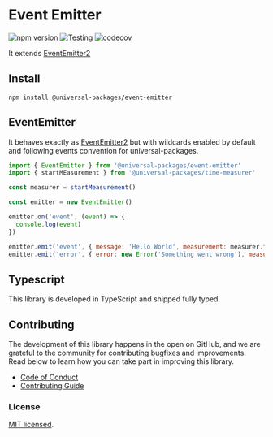 # Event Emitter

[![npm version](https://badge.fury.io/js/@universal-packages%2Fevent-emitter.svg)](https://www.npmjs.com/package/@universal-packages/event-emitter)
[![Testing](https://github.com/universal-packages/universal-event-emitter/actions/workflows/testing.yml/badge.svg)](https://github.com/universal-packages/universal-event-emitter/actions/workflows/testing.yml)
[![codecov](https://codecov.io/gh/universal-packages/universal-event-emitter/branch/main/graph/badge.svg?token=CXPJSN8IGL)](https://codecov.io/gh/universal-packages/universal-event-emitter)

It extends [EventEmitter2](https://github.com/EventEmitter2/EventEmitter2)

## Install

```shell
npm install @universal-packages/event-emitter
```

## EventEmitter

It behaves exactly as [EventEmitter2](https://github.com/EventEmitter2/EventEmitter2) but with wildcards enabled by default and following events convention for universal-packages.

```js
import { EventEmitter } from '@universal-packages/event-emitter'
import { startMEasurement } from '@universal-packages/time-measurer'

const measurer = startMeasurement()

const emitter = new EventEmitter()

emitter.on('event', (event) => {
  console.log(event)
})

emitter.emit('event', { message: 'Hello World', measurement: measurer.finish(), payload: { foo: 'bar'} })
emitter.emit('error', { error: new Error('Something went wrong'), measurement: measurer.finish(), payload: { foo: 'bar'} })

```

## Typescript

This library is developed in TypeScript and shipped fully typed.

## Contributing

The development of this library happens in the open on GitHub, and we are grateful to the community for contributing bugfixes and improvements. Read below to learn how you can take part in improving this library.

- [Code of Conduct](./CODE_OF_CONDUCT.md)
- [Contributing Guide](./CONTRIBUTING.md)

### License

[MIT licensed](./LICENSE).
